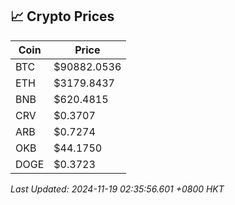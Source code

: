 ## 📈 Crypto Prices

| Coin | Price |
| ---- | ----- |
| BTC | $90882.0536 |
| ETH | $3179.8437 |
| BNB | $620.4815 |
| CRV | $0.3707 |
| ARB | $0.7274 |
| OKB | $44.1750 |
| DOGE | $0.3723 |

_Last Updated: 2024-11-19 02:35:56.601 +0800 HKT_